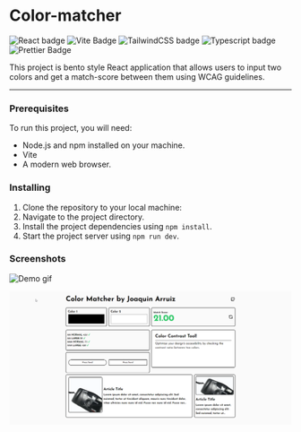 # Color-matcher

![React badge](https://img.shields.io/badge/React-20232A?style=for-the-badge&logo=react&logoColor=61DAFB) ![Vite Badge](https://img.shields.io/badge/Vite-B73BFE?style=for-the-badge&logo=vite&logoColor=FFD62E) ![TailwindCSS badge](https://img.shields.io/badge/Tailwind_CSS-38B2AC?style=for-the-badge&logo=tailwind-css&logoColor=white) ![Typescript badge](https://img.shields.io/badge/TypeScript-007ACC?style=for-the-badge&logo=typescript&logoColor=white) ![Prettier Badge](https://img.shields.io/badge/prettier-1A2C34?style=for-the-badge&logo=prettier&logoColor=F7BA3E)

This project is bento style React application that allows users to input two colors and get a match-score between them using WCAG guidelines.

---

### Prerequisites

To run this project, you will need:

- Node.js and npm installed on your machine.
- Vite
- A modern web browser.

### Installing

1. Clone the repository to your local machine:
2. Navigate to the project directory.
3. Install the project dependencies using `npm install`.
4. Start the project server using `npm run dev`.

### Screenshots

![Demo gif](https://github.com/JoaquinArruiz/color-matcher/blob/main/public/images/demo_gif.gif?raw=true)

![Screenshoot](https://github.com/JoaquinArruiz/color-matcher/blob/main/public/images/demo_screen.png?raw=true)
